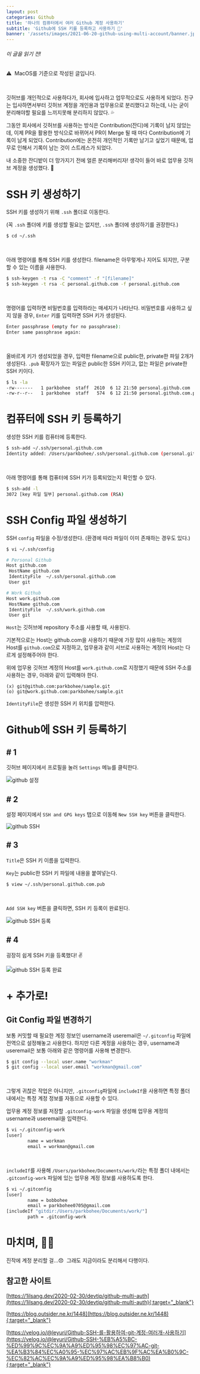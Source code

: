 ```yaml
---
layout: post
categories: Github
title: '하나의 컴퓨터에서 여러 Github 계정 사용하기'
subtitle: 'Github에 SSH 키를 등록하고 사용하기 🔑'
banner: '/assets/images/2021-06-20-github-using-multi-account/banner.jpeg'
---
```


###### 이 글을 읽기 전!

⚠️&nbsp; MacOS를 기준으로 작성된 글입니다.

<br>

깃허브를 개인적으로 사용하다가, 회사에 입사하고 업무적으로도 사용하게 되었다.
친구는 입사하면서부터 깃허브 계정을 개인용과 업무용으로 분리했다고 하는데, 나는 굳이 분리해야할 필요를 느끼지못해 분리하지 않았다. 💦

그동안 회사에서 깃허브를 사용하는 방식은 Contribution(잔디)에 기록이 남지 않았는데, 이제 PR을 활용한 방식으로 바뀌어서 PR이 Merge 될 때 마다 Contribution에 기록이 남게 되었다.
Contribution에는 온전히 개인적인 기록만 남기고 싶었기 때문에, 업무로 인해서 기록이 남는 것이 스트레스가 되었다. 

내 소중한 잔디밭이 더 망가지기 전에 얼른 분리해버리자! 생각이 들어 바로 업무용 깃허브 계정을 생성했다. 🌱

# SSH 키 생성하기

SSH 키를 생성하기 위해 `.ssh` 폴더로 이동한다.

(꼭 `.ssh` 폴더에 키를 생성할 필요는 없지만, `.ssh` 폴더에 생성하기를 권장한다.)

```bash
$ cd ~/.ssh
```

<br>

아래 명령어를 통해 SSH 키를 생성한다. 
filename은 아무렇게나 지어도 되지만, 구분할 수 있는 이름을 사용한다.

```bash
$ ssh-keygen -t rsa -C "comment" -f "[filename]"
$ ssh-keygen -t rsa -C personal.github.com -f personal.github.com 
```

<br>

명령어를 입력하면 비밀번호를 입력하라는 매세지가 나타난다. 
비밀번호를 사용하고 싶지 않을 경우, `Enter` 키를 입력하면 SSH 키가 생성된다.

```bash
Enter passphrase (empty for no passphrase):
Enter same passphrase again:
```

<br>

올바르게 키가 생성되었을 경우, 입력한 filename으로 public한, private한 파일 2개가 생성된다. 
`.pub` 확장자가 있는 파일은 public한 SSH 키이고, 없는 파일은 private한 SSH 키이다.

```bash
$ ls -la
-rw-------   1 parkbohee  staff  2610  6 12 21:50 personal.github.com
-rw-r--r--   1 parkbohee  staff   574  6 12 21:50 personal.github.com.pub
```

# 컴퓨터에 SSH 키 등록하기

생성한 SSH 키를 컴퓨터에 등록한다. 

```bash
$ ssh-add ~/.ssh/personal.github.com
Identity added: /Users/parkbohee/.ssh/personal.github.com (personal.github.com)
```

<br>

아래 명령어를 통해 컴퓨터에 SSH 키가 등록되었는지 확인할 수 있다.

```bash
$ ssh-add -l
3072 [key 파일 일부] personal.github.com (RSA)
```

# SSH Config 파일 생성하기

SSH `config` 파일을 수정/생성한다. 
(환경에 따라 파일이 이미 존재하는 경우도 있다.)

```bash
$ vi ~/.ssh/config
```

```bash
# Personal Github
Host github.com
 HostName github.com
 IdentityFile  ~/.ssh/personal.github.com
 User git

# Work Github
Host work.github.com
 HostName github.com
 IdentityFile  ~/.ssh/work.github.com
 User git
```

`Host`는 깃허브에 repository 주소를 사용할 때, 사용된다.

기본적으로는 Host는 github.com을 사용하기 때문에 가장 많이 사용하는 계정의 Host를 `github.com`으로 지정하고, 업무용과 같이 서브로 사용하는 계정의 Host는 다르게 설정해주어야 한다.

위에 업무용 깃허브 계정의 Host를 `work.github.com`로 지정했기 때문에 SSH 주소를 사용하는 경우, 아래와 같이 입력해야 한다.

```
(x) git@github.com:parkbohee/sample.git
(o) git@work.github.com:parkbohee/sample.git
```

`IdentityFile`은 생성한 SSH 키 위치를 압력한다.

# Github에 SSH 키 등록하기

## # 1

깃허브 페이지에서 프로필을 눌러 `Settings` 메뉴를 클릭한다.

![github 설정](/assets/images/2021-06-20-github-using-multi-account/01.%20github%20설정.png)

## # 2

설정 페이지에서 `SSH and GPG keys` 탭으로 이동해 `New SSH key` 버튼을 클릭한다.

![github SSH](/assets/images/2021-06-20-github-using-multi-account/02.%20github%20SSH.png)

## # 3

`Title`은 SSH 키 이름을 입력한다. 

`Key`는 public한 SSH 키 파일에 내용을 붙여넣는다. 

```bash
$ view ~/.ssh/personal.github.com.pub
```

<br>

`Add SSH key` 버튼을 클릭하면, SSH 키 등록이 완료된다.

![github SSH 등록](/assets/images/2021-06-20-github-using-multi-account/03.%20github%20SSH%20등록.png)

## # 4

굉장히 쉽게 SSH 키을 등록했다! ✌️

![github SSH 등록 완료](/assets/images/2021-06-20-github-using-multi-account/04.%20github%20SSH%20등록%20완료.png)


# + 추가로!

## Git Config 파일 변경하기

보통 커밋할 때 필요한 계정 정보인 username과 useremail은 `~/.gitconfig` 파일에 전역으로 설정해놓고 사용한다.
하지만 다른 계정을 사용하는 경우, username과 useremail은 보통 아래와 같은 명령어를 사용해 변경한다.

```bash
$ git config --local user.name "workman"
$ git config --local user.email "workman@gmail.com"
```

<br>

그렇게 귀찮은 작업은 아니지만, `.gitconfig`파일에 `includeIf`을 사용하면 특정 폴더 내에서는 특정 계정 정보를 자동으로 사용할 수 있다.

업무용 계정 정보를 저장할 `.gitconfig-work` 파일을 생성해 업무용 계정의 username과 useremail을 입력한다.

```bash
$ vi ~/.gitconfig-work
[user]
        name = workman  
        email = workman@gmail.com
```

<br>

`includeIf`를 사용해 `/Users/parkbohee/Documents/work/`라는 특정 폴더 내에서는 `.gitconfig-work` 파일에 있는 업무용 계정 정보를 사용하도록 한다.

```bash
$ vi ~/.gitconfig
[user]
        name = bobbohee
        email = parkbohee0705@gmail.com
[includeIf "gitdir:/Users/parkbohee/Documents/work/"]
        path = .gitconfig-work
```

# 마치며, 🙇🏻

진작에 계정 분리할 걸...😞&nbsp; 그래도 지금이라도 분리해서 다행이다.

## 참고한 사이트

[https://1ilsang.dev/2020-02-30/devtip/github-multi-auth](https://1ilsang.dev/2020-02-30/devtip/github-multi-auth){:target="_blank"}

[https://blog.outsider.ne.kr/1448](https://blog.outsider.ne.kr/1448){:target="_blank"}

[https://velog.io/@leyuri/Github-SSH-를-활용하여-git-계정-여러개-사용하기](https://velog.io/@leyuri/Github-SSH-%EB%A5%BC-%ED%99%9C%EC%9A%A9%ED%95%98%EC%97%AC-git-%EA%B3%84%EC%A0%95-%EC%97%AC%EB%9F%AC%EA%B0%9C-%EC%82%AC%EC%9A%A9%ED%95%98%EA%B8%B0){:target="_blank"}
